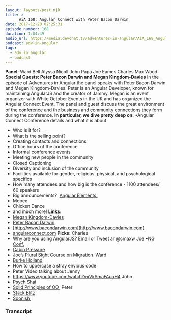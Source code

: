 ```yaml
---
layout: layouts/post.njk
title: >
      AiA 168: Angular Connect with Peter Bacon Darwin
date: 2017-12-20 02:25:31
episode_number: 168
duration: 1:04:49
audio_url: https://media.devchat.tv/adventures-in-angular/AiA_168_Angular_Connect_with_Peter_Bacon_Darwin.mp3
podcast: adv-in-angular
tags: 
  - adv_in_angular
  - podcast
---
```


 **Panel:** Ward Bell Alyssa Nicoll John Papa Joe Eames Charles Max Wood **Special Guests: Peter Bacon Darwin and Megan Kingdom-Davies** In the episode of Adventures in Angular the panel speaks with Peter Bacon Darwin and Megan Kingdom-Davies. Peter is an Angular Developer, known for maintaining AngularJS and the creator of Jammy. Megan is an event organizer with White October Events in the UK&nbsp;and has organized the Angular Connect Event. The panel and guest discuss the great environment of the conference and the business and community connections they form during the conference. **In particular, we dive pretty deep on:** •Angular Connect Conference details and what it is about
- Who is it for?
- What is the selling point?
- Creating contacts and connections
- Office hours of the conference
- Informal conference events
- Meeting new people in the community
- Closed Captioning
- Diversity and inclusion of the community
- Facilities available for gender, religious, physical, and psychological specifics
- How many attendees and how big is the conference - 1100 attendees/ 60 speakers
- Big announcements?&nbsp; [Angular Elements&nbsp;](https://moduscreate.com/blog/angular-elements-ngcomponents-everywhere/)
- Mobex
- Chicken Dance
- and much more!
**Links:&nbsp;**
- [Megan Kingdom-Davies](https://uk.linkedin.com/in/megan-kingdom-davies-ba879882)
- [Peter Bacon Darwin](https://github.com/petebacondarwin)
- [http://www.bacondarwin.com](http://www.bacondarwin.com)
- [angularconnect.com](http://angularconnect.com)
**Picks:** Charles
- Why are you using AngularJS? Email or Tweet ar @cmaxw
Joe •[NG Conf.](https://www.ng-conf.org)
- [Cabin Pressure](https://www.amazon.com/Cabin-Pressure-Z-Airline-Sitcom/dp/1910281999)
- [Joe’s Plural Sight Course on Migration&nbsp;](https://www.pluralsight.com/courses/migrating-applications-angular-2)
Ward
- [Burke Holland](https://twitter.com/burkeholland?ref_src=twsrc%5Egoogle%7Ctwcamp%5Eserp%7Ctwgr%5Eauthor)
- How to uppercase a stray envious code
- Peter Video talking about Jenny
- https://www.youtube.com/watch?v=VkSmaFAuaH4
John
- [Psych](http://www.usanetwork.com/psych)
Shai
- [Solid Principles of OO&nbsp;](https://medium.com/@cramirez92/s-o-l-i-d-the-first-5-priciples-of-object-oriented-design-with-javascript-790f6ac9b9fa)
Peter
- [Stack Blitz](https://stackblitz.com)
- [Soonish&nbsp;](https://www.amazon.com/Soonish-Emerging-Technologies-Improve-Everything/dp/0399563822)



### Transcript

&nbsp;


